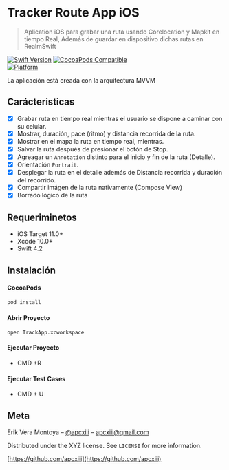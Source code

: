 # Tracker Route App iOS
> Aplication iOS para grabar una ruta usando Corelocation y Mapkit en tiempo Real, Además  de guardar en dispositivo dichas rutas en RealmSwift

[![Swift Version][swift-image]][swift-url]
[![CocoaPods Compatible](https://img.shields.io/cocoapods/v/EZSwiftExtensions.svg)](https://img.shields.io/cocoapods/v/LFAlertController.svg)  
[![Platform](https://img.shields.io/cocoapods/p/LFAlertController.svg?style=flat)](http://cocoapods.org/pods/LFAlertController)

La aplicación está creada con la arquitectura MVVM


## Carácteristicas

- [x] Grabar ruta en tiempo real mientras el usuario se dispone a caminar con su celular.
- [x] Mostrar, duración, pace (ritmo) y distancia recorrida de la ruta.
- [x] Mostrar en el mapa la ruta en tiempo real, mientras.
- [x] Salvar la ruta después de presionar el botón de Stop.
- [x] Agreagar un `Annotation` distinto para el inicio y fin de la ruta (Detalle).
- [x] Orientación `Portrait`.
- [x] Desplegar la ruta en el detalle además de Distancia recorrida y duración del recorrido.
- [x] Compartir imágen de la ruta nativamente (Compose View)
- [x] Borrado lógico de la ruta

## Requeriminetos

- iOS Target 11.0+
- Xcode 10.0+
- Swift 4.2

## Instalación

#### CocoaPods

```ruby
pod install
```

#### Abrir Proyecto
```
open TrackApp.xcworkspace
```

#### Ejecutar Proyecto

- CMD +R

#### Ejecutar Test Cases
- CMD + U

## Meta

Erik Vera Montoya – [@apcxiii](https://twitter.com/apcxiii) – apcxiii@gmail.com

Distributed under the XYZ license. See ``LICENSE`` for more information.

[https://github.com/apcxiii](https://github.com/apcxiii)

[swift-image]:https://img.shields.io/badge/swift-4.2-orange.svg
[swift-url]: https://swift.org/
[license-image]: https://img.shields.io/badge/License-MIT-blue.svg
[license-url]: LICENSE
[travis-url]: https://travis-ci.org/dbader/node-datadog-metrics
[codebeat-image]: https://codebeat.co/badges/c19b47ea-2f9d-45df-8458-b2d952fe9dad
[codebeat-url]: https://codebeat.co/projects/github-com-vsouza-awesomeios-com
[movie-db-image]: https://www.themoviedb.org/assets/2/v4/logos/primary-green-d70eebe18a5eb5b166d5c1ef0796715b8d1a2cbc698f96d311d62f894ae87085.svg
[movie-url-api]: https://developers.themoviedb.org/3/